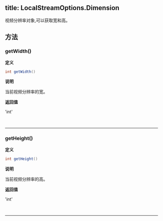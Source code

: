 title: LocalStreamOptions.Dimension
-------------------------

视频分辨率对象,可以获取宽和高。

## 方法

### getWidth()

**定义**   

```java
int getWidth()
```

**说明**

当前视频分辨率的宽。

**返回值**

'int'

</br>

---

### getHeight()

**定义**   

```java
int getHeight()
```

**说明**

当前视频分辨率的高。

**返回值**

'int'

</br>

---


